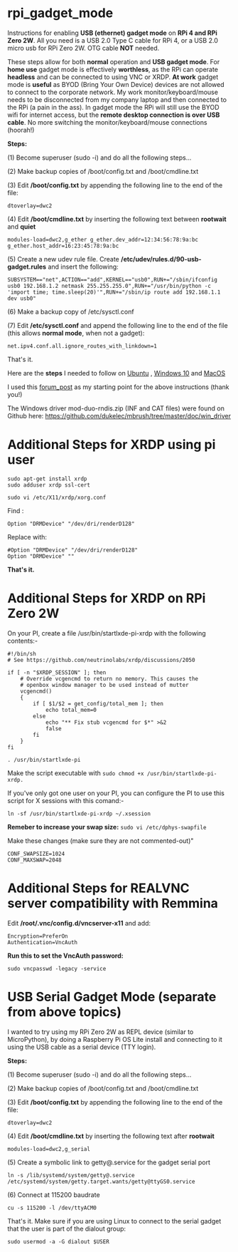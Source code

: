 # rpi_gadget_mode
Instructions for enabling **USB (ethernet) gadget mode** on **RPi 4 and RPi Zero 2W**. All you need is a USB 2.0 Type C cable for RPi 4, or a USB 2.0 micro usb for RPi Zero 2W. OTG cable **NOT** needed.

These steps allow for both **normal** operation and **USB gadget mode**. For **home use** gadget mode is effectively **worthless**, as the RPi can operate **headless** and can be connected to using VNC or XRDP. **At work** gadget mode is **useful** as BYOD (Bring Your Own Device) devices are not allowed to connect to the corporate network. My work monitor/keyboard/mouse needs to be disconnected from my company laptop and then connected to the RPi (a pain in the ass). In gadget mode the RPi will still use the BYOD wifi for internet access, but the **remote desktop connection is over USB cable**. No more switching the monitor/keyboard/mouse connections (hoorah!)

**Steps:**

(1) Become superuser (sudo -i) and do all the following steps...

(2) Make backup copies of /boot/config.txt and /boot/cmdline.txt

(3) Edit **/boot/config.txt** by appending the following line to the end of the file:

``` dtoverlay=dwc2 ```

(4) Edit **/boot/cmdline.txt** by inserting the following text between **rootwait** and **quiet**

``` modules-load=dwc2,g_ether g_ether.dev_addr=12:34:56:78:9a:bc g_ether.host_addr=16:23:45:78:9a:bc ```

(5) Create a new udev rule file. Create **/etc/udev/rules.d/90-usb-gadget.rules** and insert the following:

``` SUBSYSTEM=="net",ACTION=="add",KERNEL=="usb0",RUN+="/sbin/ifconfig usb0 192.168.1.2 netmask 255.255.255.0",RUN+="/usr/bin/python -c 'import time; time.sleep(20)'",RUN+="/sbin/ip route add 192.168.1.1 dev usb0" ```

(6) Make a backup copy of /etc/sysctl.conf

(7) Edit **/etc/sysctl.conf** and append the following line to the end of the file (this allows **normal mode**, when not a gadget):

``` net.ipv4.conf.all.ignore_routes_with_linkdown=1 ```

That's it.

Here are the **steps** I needed to follow on [Ubuntu](https://github.com/charkster/rpi_gadget_mode/blob/main/ubuntu_install_instructions.md)
, [Windows 10](https://github.com/charkster/rpi_gadget_mode/blob/main/windows_10_install_instructions.md) and [MacOS](https://github.com/charkster/rpi_gadget_mode/blob/main/images/macos_rpi_gadget_config.png)

I used this [forum_post](https://forums.raspberrypi.com/viewtopic.php?t=306121&sid=6f23dece3a28a0281b971be8b0ec9763&start=25) as my starting point for the above instructions (thank you!)

The Windows driver mod-duo-rndis.zip (INF and CAT files) were found on Github here: https://github.com/dukelec/mbrush/tree/master/doc/win_driver

# Additional Steps for XRDP using pi user
```
sudo apt-get install xrdp
sudo adduser xrdp ssl-cert
```
```
sudo vi /etc/X11/xrdp/xorg.conf
```

Find :

``` Option "DRMDevice" "/dev/dri/renderD128" ```

Replace with:
```
#Option "DRMDevice" "/dev/dri/renderD128"
Option "DRMDevice" ""
```

**That's it.**

# Additional Steps for XRDP on RPi Zero 2W

On your PI, create a file /usr/bin/startlxde-pi-xrdp with the following contents:-

```
#!/bin/sh
# See https://github.com/neutrinolabs/xrdp/discussions/2050

if [ -n "$XRDP_SESSION" ]; then
    # Override vcgencmd to return no memory. This causes the
    # openbox window manager to be used instead of mutter
    vcgencmd()
    {
        if [ $1/$2 = get_config/total_mem ]; then
            echo total_mem=0
        else
            echo "** Fix stub vcgencmd for $*" >&2
            false
        fi
    }
fi

. /usr/bin/startlxde-pi
```

Make the script executable with ``` sudo chmod +x /usr/bin/startlxde-pi-xrdp. ```

If you've only got one user on your PI, you can configure the PI to use this script for X sessions with this comand:-
```
ln -sf /usr/bin/startlxde-pi-xrdp ~/.xsession
```
**Remeber to increase your swap size:** ```sudo vi /etc/dphys-swapfile```

Make these changes (make sure they are not commented-out)"
```
CONF_SWAPSIZE=1024
CONF_MAXSWAP=2048
```
# Additional Steps for REALVNC server compatibility with Remmina

Edit **/root/.vnc/config.d/vncserver-x11** and add:
```
Encryption=PreferOn
Authentication=VncAuth
```
**Run this to set the VncAuth password:**
```
sudo vncpasswd -legacy -service
```
# USB Serial Gadget Mode (separate from above topics)
I wanted to try using my RPi Zero 2W as REPL device (similar to MicroPython), by doing a Raspberry Pi OS Lite install and connecting to it using the USB cable as a serial device (TTY login).

**Steps:**

(1) Become superuser (sudo -i) and do all the following steps...

(2) Make backup copies of /boot/config.txt and /boot/cmdline.txt

(3) Edit **/boot/config.txt** by appending the following line to the end of the file:

``` dtoverlay=dwc2 ```

(4) Edit **/boot/cmdline.txt** by inserting the following text after **rootwait**

``` modules-load=dwc2,g_serial ```

(5) Create a symbolic link to getty@.service for the gadget serial port 

``` ln -s /lib/systemd/system/getty@.service /etc/systemd/system/getty.target.wants/getty@ttyGS0.service ```

(6) Connect at 115200 baudrate

``` cu -s 115200 -l /dev/ttyACM0 ```

That's it. Make sure if you are using Linux to connect to the serial gadget that the user is part of the dialout group:

``` sudo usermod -a -G dialout $USER ```
